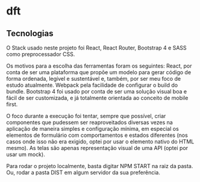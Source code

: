 # dft

## Tecnologias

O Stack usado neste projeto foi React, React Router, Bootstrap 4 e SASS como preprocessador CSS.

Os motivos para a escolha das ferramentas foram os seguintes: React, por conta de ser uma plataforma que propõe um modelo para gerar código de forma ordenada, legível e sustentável e, também, por ser meu foco de estudo atualmente. Webpack pela facilidade de configurar o build do bundle. Bootstrap 4 foi usado por conta de ser uma solução visual boa e fácil de ser customizada, e já totalmente orientada ao conceito de mobile first.

O foco durante a execução foi tentar, sempre que possível, criar componentes que pudessem ser reaproveitados diversas vezes na aplicação de maneira simples e configuração mínima, em especial os elementos de formulário com comportamentos e estados diferentes (nos casos onde isso não era exigido, optei por usar o elemento nativo do HTML mesmo). As telas são apenas representação visual de uma API (optei por usar um mock).


Para rodar o projeto localmente, basta digitar NPM START na raiz da pasta. Ou, rodar a pasta DIST em algum servidor da sua preferência.